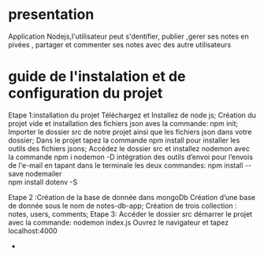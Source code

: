 # presentation
Application Nodejs,l'utilisateur peut s'dentifier, publier ,gerer ses notes en pivées , partager et commenter ses notes avec des autre utilisateurs

# guide de l'instalation et de configuration du projet

Etape 1:installation du projet 
Téléchargez et Installez de node js;
Création du projet vide et installation des fichiers json aves la commande: npm init;
Importer le dossier src de notre projet ainsi que les fichiers json dans votre dossier;
 Dans le projet tapez la commande npm install pour installer les outils des fichiers jsons;
 Accédez le dossier src et installez nodemon avec la commande npm i nodemon -D 
intégration des outils d’envoi pour l’envois de l'e-mail en tapant dans le terminale les deux commandes: 
npm install --save nodemailer  
npm install dotenv -S

                                
Etape 2 :Création de la base de donnée dans mongoDb
Création d’une base de donnée sous le nom de notes-db-app;
Création de trois collection : notes, users, comments;
Etape 3: 
Accéder le dossier src  démarrer le projet avec la commande:  nodemon index.js 
Ouvrez le navigateur et tapez localhost:4000

-

